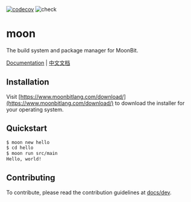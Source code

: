 [![codecov](https://codecov.io/gh/moonbitlang/moon/graph/badge.svg?token=Wsok0pPEvI)](https://codecov.io/gh/moonbitlang/moon)
![check](https://github.com/moonbitlang/moon/actions/workflows/ci.yml/badge.svg)

# moon

The build system and package manager for MoonBit.

[Documentation](https://moonbitlang.github.io/moon/) | [中文文档](https://moonbitlang.github.io/moon/zh/)

## Installation

Visit [https://www.moonbitlang.com/download/](https://www.moonbitlang.com/download/) to download the installer for your operating system.

## Quickstart

```bash
$ moon new hello
$ cd hello
$ moon run src/main
Hello, world!
```

## Contributing

To contribute, please read the contribution guidelines at
[docs/dev](./docs/dev/README.md).
